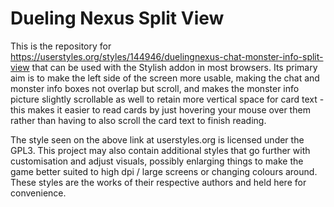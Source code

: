 # Dueling Nexus Split View

This is the repository for https://userstyles.org/styles/144946/duelingnexus-chat-monster-info-split-view that can be used with the Stylish addon in most browsers. Its primary aim is to make the left side of the screen more usable, making the chat and monster info boxes not overlap but scroll, and makes the monster info picture slightly scrollable as well to retain more vertical space for card text - this makes it easier to read cards by just hovering your mouse over them rather than having to also scroll the card text to finish reading. 

The style seen on the above link at userstyles.org is licensed under the GPL3. This project may also contain additional styles that go further with customisation and adjust visuals, possibly enlarging things to make the game better suited to high dpi / large screens or changing colours around. These styles are the works of their respective authors and held here for convenience.
